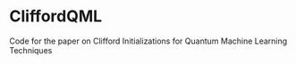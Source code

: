 # CliffordQML
Code for the paper on Clifford Initializations for Quantum Machine Learning Techniques
